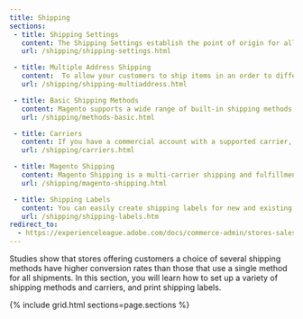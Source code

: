 ```yaml
---
title: Shipping
sections:
 - title: Shipping Settings
   content: The Shipping Settings establish the point of origin for all shipments made from your store or warehouse and your shipping policy.
   url: /shipping/shipping-settings.html

 - title: Multiple Address Shipping
   content:  To allow your customers to ship items in an order to different addresses during checkout, set your preferences for managing orders shipped to multiple addresses.
   url: /shipping/shipping-multiaddress.html

 - title: Basic Shipping Methods
   content: Magento supports a wide range of built-in shipping methods, including Flat Rate, Free Shipping, Table Rates, and real-time online rates.
   url: /shipping/methods-basic.html

 - title: Carriers
   content: If you have a commercial account with a supported carrier, you can offer your customers the convenience of real-time shipping rates, package tracking, and labels.
   url: /shipping/carriers.html

 - title: Magento Shipping
   content: Magento Shipping is a multi-carrier shipping and fulfillment solution that combines intelligent automation capabilities, access to global carrier networks, and seamless integration with the Magento Admin.
   url: /shipping/magento-shipping.html

 - title: Shipping Labels
   content: You can easily create shipping labels for new and existing orders from the Admin of your store. Labels can be produced when a shipment is created, or later. Shipping labels are stored in PDF format and downloaded to your computer.
   url: /shipping/shipping-labels.htm
redirect_to:
  - https://experienceleague.adobe.com/docs/commerce-admin/stores-sales/delivery/delivery.html
---
```


Studies show that stores offering customers a choice of several shipping methods have higher conversion rates than those that use a single method for all shipments. In this section, you will learn how to set up a variety of shipping methods and carriers, and print shipping labels.

{% include grid.html sections=page.sections %}
